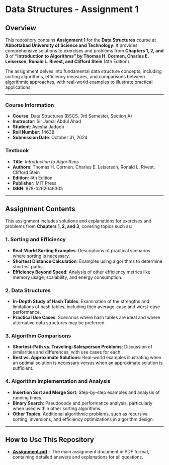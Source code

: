 # Data Structures - Assignment 1

## Overview
This repository contains **Assignment 1** for the **Data Structures** course at **Abbottabad University of Science and Technology**. It provides comprehensive solutions to exercises and problems from **Chapters 1, 2, and 3** of **“Introduction to Algorithms” by Thomas H. Cormen, Charles E. Leiserson, Ronald L. Rivest, and Clifford Stein** (4th Edition).

The assignment delves into fundamental data structure concepts, including sorting algorithms, efficiency measures, and comparisons between algorithmic approaches, with real-world examples to illustrate practical applications.

---

### Course Information
- **Course**: Data Structures (BSCS, 3rd Semester, Section A)
- **Instructor**: Sir Jamal Abdul Ahad
- **Student**: Ayesha Jadoon
- **Roll Number**: 14638
- **Submission Date**: October 31, 2024

### Textbook
- **Title**: *Introduction to Algorithms*
- **Authors**: Thomas H. Cormen, Charles E. Leiserson, Ronald L. Rivest, Clifford Stein
- **Edition**: 4th Edition
- **Publisher**: MIT Press
- **ISBN**: 978-0262046305

---

## Assignment Contents
This assignment includes solutions and explanations for exercises and problems from **Chapters 1, 2, and 3**, covering topics such as:

### 1. Sorting and Efficiency
   - **Real-World Sorting Examples**: Descriptions of practical scenarios where sorting is necessary.
   - **Shortest Distance Calculation**: Examples using algorithms to determine shortest paths.
   - **Efficiency Beyond Speed**: Analysis of other efficiency metrics like memory usage, scalability, and energy consumption.

### 2. Data Structures
   - **In-Depth Study of Hash Tables**: Examination of the strengths and limitations of hash tables, including their average-case and worst-case performance.
   - **Practical Use Cases**: Scenarios where hash tables are ideal and where alternative data structures may be preferred.

### 3. Algorithm Comparisons
   - **Shortest-Path vs. Traveling-Salesperson Problems**: Discussion of similarities and differences, with use cases for each.
   - **Best vs. Approximate Solutions**: Real-world examples illustrating when an optimal solution is necessary versus when an approximate solution is sufficient.

### 4. Algorithm Implementation and Analysis
   - **Insertion Sort and Merge Sort**: Step-by-step examples and analysis of running times.
   - **Binary Search**: Pseudocode and performance analysis, particularly when used within other sorting algorithms.
   - **Other Topics**: Additional algorithmic problems, such as recursive sorting, inversions, and efficiency optimizations in algorithm design.

---

## How to Use This Repository
- **[Assignment.pdf](Assignment.pdf)** - The main assignment document in PDF format, containing detailed answers and explanations for all questions.
